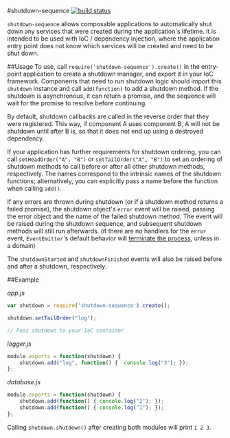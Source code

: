 #shutdown-sequence
[![build status](https://secure.travis-ci.org/SLaks/shutdown-sequence.png)](http://travis-ci.org/SLaks/shutdown-sequence)

`shutdown-sequence` allows composable applications to automatically shut down any services that were created during the application's lifetime.  It is intended to be used with IoC / dependency injection, where the application entry point does not know which services will be created and need to be shut down.

##Usage
To use, call `require('shutdown-sequence').create()` in the entry-point application to create a shutdown manager, and export it in your IoC framework.  Components that need to run shutdown logic should import this `shutdown` instance and call `add(function)` to add a shutdown method.  If the shutdown is asynchronous, it can return a promise, and the sequence will wait for the promise to resolve before continuing.

By default, shutdown callbacks are called in the reverse order that they were registered.  This way, if component A uses component B, A will not be shutdown until after B is, so that it does not end up using a destroyed dependency.

If your application has further requirements for shutdown ordering, you can call `setHeadOrder("A", "B")` or `setTailOrder("A", "B")` to set an ordering of shutdown methods to call before or after all other shutdown methods, respectively.  The names correspond to the intrinsic names of the shutdown functions; alternatively, you can explicitly pass a name before the function when calling `add()`.

If any errors are thrown during shutdown (or if a shutdown method returns a failed promise), the shutdown object's `error` event will be raised, passing the error object and the name of the failed shutdown method.  The event will be raised during the shutdown sequence, and subsequent shutdown methods will still run afterwards.  (if there are no handlers for the `error` event, `EventEmitter`'s default behavior will [terminate the process](http://nodejs.org/api/events.html#events_class_events_eventemitter), unless in a domain)

The `shutdownStarted` and `shutdownFinished` events will also be raised before and after a shutdown, respectively.

##Example

_app.js_
```js
var shutdown = require('shutdown-sequence').create();

shutdown.setTailOrder("log");

// Pass shutdown to your IoC container
```

_logger.js_
```js
module.exports = function(shutdown) {
	shutdown.add("log", function() {  console.log("3"); });
};
```

_database.js_
```js
module.exports = function(shutdown) {
	shutdown.add(function() { console.log("2"); });
	shutdown.add(function() { console.log("1"); });
};
```

Calling `shutdown.shutdown()` after creating both modules will print `1 2 3`.